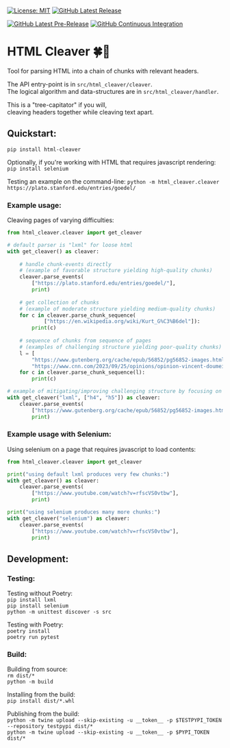 [![License: MIT](https://img.shields.io/badge/License-MIT-blue)](https://raw.githubusercontent.com/PresidioVantage/html-cleaver/main/LICENSE.txt)
[![GitHub Latest Release](https://img.shields.io/github/release/PresidioVantage/html-cleaver?logo=github)](https://github.com/PresidioVantage/html-cleaver/releases)

[![GitHub Latest Pre-Release](https://img.shields.io/github/release/PresidioVantage/html-cleaver?logo=github&include_prereleases&label=pre-release)](https://github.com/PresidioVantage/html-cleaver/releases)
[![GitHub Continuous Integration](https://github.com/PresidioVantage/html-cleaver/actions/workflows/html_cleaver_CI.yml/badge.svg)](https://github.com/PresidioVantage/html-cleaver/actions)

# HTML Cleaver 🍀🦫

Tool for parsing HTML into a chain of chunks with relevant headers.  

The API entry-point is in `src/html_cleaver/cleaver`.  
The logical algorithm and data-structures are in `src/html_cleaver/handler`.

This is a "tree-capitator" if you will,  
cleaving headers together while cleaving text apart.

## Quickstart:
`pip install html-cleaver`

Optionally, if you're working with HTML that requires javascript rendering:  
`pip install selenium`

Testing an example on the command-line:
`python -m html_cleaver.cleaver https://plato.stanford.edu/entries/goedel/`

### Example usage:
Cleaving pages of varying difficulties:

```python
from html_cleaver.cleaver import get_cleaver

# default parser is "lxml" for loose html
with get_cleaver() as cleaver:
    
    # handle chunk-events directly
    # (example of favorable structure yielding high-quality chunks)
    cleaver.parse_events(
        ["https://plato.stanford.edu/entries/goedel/"],
        print)
    
    # get collection of chunks
    # (example of moderate structure yielding medium-quality chunks)
    for c in cleaver.parse_chunk_sequence(
            ["https://en.wikipedia.org/wiki/Kurt_G%C3%B6del"]):
        print(c)
    
    # sequence of chunks from sequence of pages
    # (examples of challenging structure yielding poor-quality chunks)
    l = [
        "https://www.gutenberg.org/cache/epub/56852/pg56852-images.html",
        "https://www.cnn.com/2023/09/25/opinions/opinion-vincent-doumeizel-seaweed-scn-climate-c2e-spc-intl"]
    for c in cleaver.parse_chunk_sequence(l):
        print(c)

# example of mitigating/improving challenging structure by focusing on certain headers
with get_cleaver("lxml", ["h4", "h5"]) as cleaver:
    cleaver.parse_events(
        ["https://www.gutenberg.org/cache/epub/56852/pg56852-images.html"],
        print)
```

### Example usage with Selenium:
Using selenium on a page that requires javascript to load contents:

```python
from html_cleaver.cleaver import get_cleaver

print("using default lxml produces very few chunks:")
with get_cleaver() as cleaver:
    cleaver.parse_events(
        ["https://www.youtube.com/watch?v=rfscVS0vtbw"],
        print)

print("using selenium produces many more chunks:")
with get_cleaver("selenium") as cleaver:
    cleaver.parse_events(
        ["https://www.youtube.com/watch?v=rfscVS0vtbw"],
        print)
```


## Development:
### Testing:
Testing without Poetry:  
`pip install lxml`  
`pip install selenium`  
`python -m unittest discover -s src`

Testing with Poetry:  
`poetry install`  
`poetry run pytest`

### Build:
Building from source:  
`rm dist/*`  
`python -m build`

Installing from the build:  
`pip install dist/*.whl`

Publishing from the build:  
`python -m twine upload --skip-existing -u __token__ -p $TESTPYPI_TOKEN --repository testpypi dist/*`  
`python -m twine upload --skip-existing -u __token__ -p $PYPI_TOKEN dist/*`
